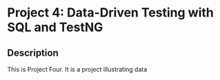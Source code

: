 # Project 4: Data-Driven Testing with SQL and TestNG

## Description

This is Project Four. It is a project illustrating data